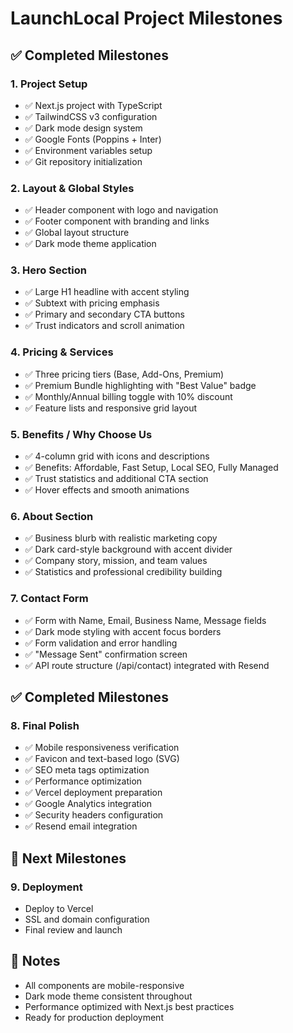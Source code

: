 # LaunchLocal Project Milestones

## ✅ Completed Milestones

### 1. Project Setup
- ✅ Next.js project with TypeScript
- ✅ TailwindCSS v3 configuration
- ✅ Dark mode design system
- ✅ Google Fonts (Poppins + Inter)
- ✅ Environment variables setup
- ✅ Git repository initialization

### 2. Layout & Global Styles
- ✅ Header component with logo and navigation
- ✅ Footer component with branding and links
- ✅ Global layout structure
- ✅ Dark mode theme application

### 3. Hero Section
- ✅ Large H1 headline with accent styling
- ✅ Subtext with pricing emphasis
- ✅ Primary and secondary CTA buttons
- ✅ Trust indicators and scroll animation

### 4. Pricing & Services
- ✅ Three pricing tiers (Base, Add-Ons, Premium)
- ✅ Premium Bundle highlighting with "Best Value" badge
- ✅ Monthly/Annual billing toggle with 10% discount
- ✅ Feature lists and responsive grid layout

### 5. Benefits / Why Choose Us
- ✅ 4-column grid with icons and descriptions
- ✅ Benefits: Affordable, Fast Setup, Local SEO, Fully Managed
- ✅ Trust statistics and additional CTA section
- ✅ Hover effects and smooth animations

### 6. About Section
- ✅ Business blurb with realistic marketing copy
- ✅ Dark card-style background with accent divider
- ✅ Company story, mission, and team values
- ✅ Statistics and professional credibility building

### 7. Contact Form
- ✅ Form with Name, Email, Business Name, Message fields
- ✅ Dark mode styling with accent focus borders
- ✅ Form validation and error handling
- ✅ "Message Sent" confirmation screen
- ✅ API route structure (/api/contact) integrated with Resend

## ✅ Completed Milestones

### 8. Final Polish
- ✅ Mobile responsiveness verification
- ✅ Favicon and text-based logo (SVG)
- ✅ SEO meta tags optimization
- ✅ Performance optimization
- ✅ Vercel deployment preparation
- ✅ Google Analytics integration
- ✅ Security headers configuration
- ✅ Resend email integration

## 🔄 Next Milestones

### 9. Deployment
- Deploy to Vercel
- SSL and domain configuration
- Final review and launch

## 📝 Notes
- All components are mobile-responsive
- Dark mode theme consistent throughout
- Performance optimized with Next.js best practices
- Ready for production deployment
